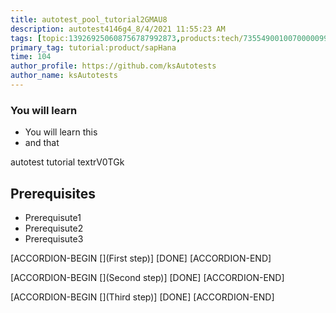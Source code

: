 ```yaml
---
title: autotest_pool_tutorial2GMAU8
description: autotest4146g4_8/4/2021 11:55:23 AM
tags: [topic:139269250608756787992873,products:tech/73554900100700000996,tutorial:experience/advanced]
primary_tag: tutorial:product/sapHana
time: 104
author_profile: https://github.com/ksAutotests
author_name: ksAutotests
---
```

### You will learn
- You will learn this
- and that

autotest tutorial textrV0TGk

## Prerequisites
- Prerequisute1
- Prerequisute2
- Prerequisute3

[ACCORDION-BEGIN [](First step)]
[DONE]
[ACCORDION-END]

[ACCORDION-BEGIN [](Second step)]
[DONE]
[ACCORDION-END]

[ACCORDION-BEGIN [](Third step)]
[DONE]
[ACCORDION-END]

